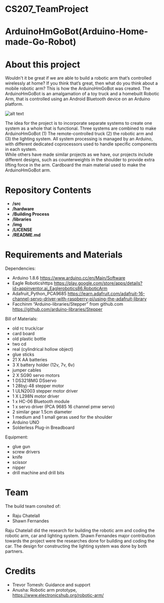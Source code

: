 # CS207_TeamProject


ArduinoHmGoBot(Arduino-Home-made-Go-Robot) 
===================

About this project
===========

Wouldn't it be great if we are able to build a robotic arm that’s controlled wirelessly at home? If you think that’s great, then what do you think about a mobile robotic arm? This is how the ArduinoHmGoBot was created. The ArduinoHmGoBot is an amalgamation of a toy truck and a homebuilt Robotic Arm, that is controlled using an Android Bluetooth device on an Arduino platform.                               

![alt text][pic1]

[pic1]: https://github.com/sf0912/CS207_TeamProject/blob/Sf0912-2/img/Left.jpeg?raw=true																			
 	The idea for the project is to incorporate separate systems to create one system as a whole that is functional. Three systems are combined to make ArduinoHmGoBot (1) The remote-controlled truck (2) the robotic arm and (3) the lighting system. All system processing is managed by an Arduino, with different dedicated coprocessors used to handle specific components in each system.                        
	While others have made similar projects as we have, our projects include different designs, such as counterweights in the shoulder to provide extra lifting force in the arm. Cardboard the main material used to make the ArduinoHmGoBot arm.


Repository Contents
============
* **/src** 
* **/hardware** 
* **/Building Process**
* **/libraries** 
* **/img** 
* **/LICENSE** 
* **/README.md** 

Requirements and Materials
============

Dependencies:
* Arduino 1.8.6 https://www.arduino.cc/en/Main/Software
* Eagle Roboticshttps https://play.google.com/store/apps/details?id=appinventor.ai_Eaglerobotics86.RoboticArm
* Adafruit_Python_PCA9685 https://learn.adafruit.com/adafruit-16-channel-servo-driver-with-raspberry-pi/using-the-adafruit-library
* Facchinm “Arduino-libraries/Stepper” from github.com https://github.com/arduino-libraries/Stepper

Bill of Materials:
* old rc truck/car
* card board
* old plastic bottle
* two cd
* real (cylindrical hollow object)
* glue sticks
* 21 X AA batteries 
* 3 X battery holder (12v, 7v, 6v)
* jumper cables
* 2 X SG90 servo motors
* 1 DS3218MG DSservo
* 1 28byj-48 stepper motor
* 1 ULN2003 stepper motor driver 
* 1 X L298N motor driver
* 1 x HC-06 Bluetooth module
* 1 x servo driver (PCA 9685 16 channel pmw servo)
* 2 similar gear 1.5cm diameter 
* 1 medium and 1 small geras used for the shoulder
* Arduino UNO
* Solderless Plug-in Breadboard

Equipment:
* glue gun
* screw drivers
* knife
* scissor
* nipper
* drill machine and drill bits

Team
============

The build team consited of:

* Raju Chatelall
* Shawn Fernandes

Raju Chatelall did the research for building the robotic arm and coding the robotic arm, car and lighting system. Shawn Fernandes major contribution towards the project were the researches done for building and coding the car. The design for constructing the lighting system was done by both partners.

Credits
=============

* Trevor Tomesh: Guidance and support
* Anusha: Robotic arm prototype, https://www.electronicshub.org/robotic-arm/
